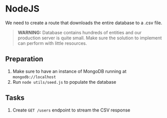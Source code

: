 # NodeJS

We need to create a route that downloads the entire database to a .csv file.
> <strong>WARNING:</strong> Database contains hundreds of entities and our production server is quite small. Make sure the solution to implement can perform with little resources.

## Preparation
1) Make sure to have an instance of MongoDB running at `mongodb://localhost`
2) Run `node utils/seed.js` to populate the database

## Tasks
1) Create `GET /users` endpoint to stream the CSV response
